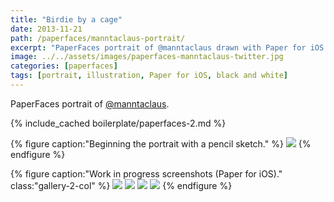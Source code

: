 ```yaml
---
title: "Birdie by a cage"
date: 2013-11-21
path: /paperfaces/manntaclaus-portrait/
excerpt: "PaperFaces portrait of @manntaclaus drawn with Paper for iOS on an iPad."
image: ../../assets/images/paperfaces-manntaclaus-twitter.jpg
categories: [paperfaces]
tags: [portrait, illustration, Paper for iOS, black and white]
---
```


PaperFaces portrait of [@manntaclaus](https://twitter.com/manntaclaus).

{% include_cached boilerplate/paperfaces-2.md %}

{% figure caption:"Beginning the portrait with a pencil sketch." %}
[![](../../assets/images/paperfaces-manntaclaus-process-1-750.jpg)](../../assets/images/paperfaces-manntaclaus-process-1-lg.jpg)
{% endfigure %}

{% figure caption:"Work in progress screenshots (Paper for iOS)." class:"gallery-2-col" %}
[![](../../assets/images/paperfaces-manntaclaus-process-2-600.jpg)](../../assets/images/paperfaces-manntaclaus-process-2-lg.jpg)
[![](../../assets/images/paperfaces-manntaclaus-process-3-600.jpg)](../../assets/images/paperfaces-manntaclaus-process-3-lg.jpg)
[![](../../assets/images/paperfaces-manntaclaus-process-4-600.jpg)](../../assets/images/paperfaces-manntaclaus-process-4-lg.jpg)
[![](../../assets/images/paperfaces-manntaclaus-process-5-600.jpg)](../../assets/images/paperfaces-manntaclaus-process-5-lg.jpg)
{% endfigure %}
